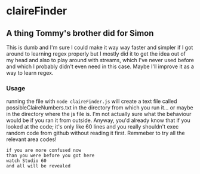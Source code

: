 # claireFinder
## A thing Tommy's brother did for Simon

This is dumb and I'm sure I could make it way way faster and simpler if I got around to learning regex properly but I mostly did it to get the idea out of my head and also to play around with streams, which I've never used before and which I probably didn't even need in this case. Maybe I'll improve it as a way to learn regex.

### Usage

running the file with `node claireFinder.js` will create a text file called possibleClaireNumbers.txt in the directory from which you run it... or maybe in the directory where the js file is. I'm not actually sure what the behaviour would be if you ran it from outside. Anyway, you'd already know that if you looked at the code; it's only like 60 lines and you really shouldn't exec random code from github without reading it first. Remmeber to try all the relevant area codes!

```
if you are more confused now
than you were before you got here
watch Studio 60
and all will be revealed
```
